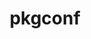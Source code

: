 ---
title: "pkgconf"
layout: cache
categories: [package, develop]
meta: {"compilers": ["apple-clang@16.0.0", "apple-clang@17.0.0", "cce@18.0.0", "cce@20.0.0", "gcc@10.5.0", "gcc@11.1.0", "gcc@11.4.0", "gcc@12.3.0", "gcc@12.4.0", "gcc@13.2.0", "gcc@13.3.0", "gcc@7.3.1", "gcc@7.5.0", "gcc@9.4.0", "intel-oneapi-compilers@2024.1.0", "intel-oneapi-compilers@2025.1.0"], "num_specs": 191, "num_specs_by_stack": {"aws-pcluster-neoverse_v1": 18, "aws-pcluster-x86_64_v4": 4, "bootstrap-aarch64-darwin": 1, "bootstrap-x86_64-linux-gnu": 1, "build_systems": 1, "data-vis-sdk": 17, "developer-tools-aarch64-linux-gnu": 16, "developer-tools-darwin": 12, "developer-tools-x86_64_v3-linux-gnu": 16, "e4s": 1, "e4s-neoverse-v2": 16, "e4s-oneapi": 21, "e4s-rocm-external": 16, "hep": 17, "ml-darwin-aarch64-mps": 12, "ml-linux-aarch64-cpu": 17, "ml-linux-aarch64-cuda": 17, "ml-linux-x86_64-cpu": 17, "ml-linux-x86_64-cuda": 17, "ml-linux-x86_64-rocm": 2, "radiuss": 1, "radiuss-aws": 1, "radiuss-aws-aarch64": 1, "root": 191, "tools-sdk": 1, "tutorial": 32}, "oss": ["amzn2", "centos7", "rhel8", "sequoia", "ubuntu18.04", "ubuntu20.04", "ubuntu22.04", "ubuntu24.04"], "platforms": ["darwin", "linux"], "stacks": ["aws-pcluster-neoverse_v1", "aws-pcluster-x86_64_v4", "bootstrap-aarch64-darwin", "bootstrap-x86_64-linux-gnu", "build_systems", "data-vis-sdk", "developer-tools-aarch64-linux-gnu", "developer-tools-darwin", "developer-tools-x86_64_v3-linux-gnu", "e4s", "e4s-neoverse-v2", "e4s-oneapi", "e4s-rocm-external", "hep", "ml-darwin-aarch64-mps", "ml-linux-aarch64-cpu", "ml-linux-aarch64-cuda", "ml-linux-x86_64-cpu", "ml-linux-x86_64-cuda", "ml-linux-x86_64-rocm", "radiuss", "radiuss-aws", "radiuss-aws-aarch64", "root", "tools-sdk", "tutorial"], "targets": ["aarch64", "neoverse_v1", "neoverse_v2", "x86_64_v3", "x86_64_v4"], "versions": ["2.3.0", "2.5.1"]}
spec_details: [{"compiler": "cce@18.0.0", "hash": "25cijzmdkxndwdhfn4pmaf6mbardtnoi", "os": "rhel8", "platform": "linux", "size": "-", "stacks": ["root"], "target": "x86_64_v3", "variants": ["build_system=autotools"], "versions": ["2.5.1"]}, {"compiler": "gcc@13.2.0", "hash": "2boc4i47pcgfbxt4dxyt5po44vnkbntf", "os": "ubuntu24.04", "platform": "linux", "size": "-", "stacks": ["ml-linux-x86_64-cpu", "ml-linux-x86_64-cuda", "root"], "target": "x86_64_v3", "variants": ["build_system=autotools"], "versions": ["2.3.0"]}, {"compiler": "gcc@11.4.0", "hash": "2ldnglb6z2bvty6vyaex27afuqrh5c5a", "os": "ubuntu22.04", "platform": "linux", "size": "-", "stacks": ["e4s-rocm-external", "hep", "root", "tutorial"], "target": "x86_64_v3", "variants": ["build_system=autotools"], "versions": ["2.5.1"]}, {"compiler": "gcc@13.2.0", "hash": "2mel6i3s4y6a6icvhfq73kkqecgmby4e", "os": "ubuntu24.04", "platform": "linux", "size": "-", "stacks": ["ml-linux-x86_64-cpu", "ml-linux-x86_64-cuda", "root"], "target": "x86_64_v3", "variants": ["build_system=autotools"], "versions": ["2.3.0"]}, {"compiler": "cce@20.0.0", "hash": "2quziunsfnmlas2lkoxh4cfeypkbn63m", "os": "rhel8", "platform": "linux", "size": "-", "stacks": ["root"], "target": "x86_64_v3", "variants": ["build_system=autotools"], "versions": ["2.5.1"]}, {"compiler": "gcc@13.3.0", "hash": "2yu4peszbsjguhuavmry4les4zixjbdk", "os": "rhel8", "platform": "linux", "size": "-", "stacks": ["developer-tools-aarch64-linux-gnu", "root"], "target": "aarch64", "variants": ["build_system=autotools"], "versions": ["2.5.1"]}, {"compiler": "gcc@11.4.0", "hash": "33rxiazalg4hypdhg5ayhimroyneloen", "os": "ubuntu22.04", "platform": "linux", "size": "-", "stacks": ["e4s-neoverse-v2", "root"], "target": "neoverse_v2", "variants": ["build_system=autotools"], "versions": ["2.5.1"]}, {"compiler": "gcc@13.2.0", "hash": "33xoiq2gool2sutcgpapafyammyfa4om", "os": "ubuntu24.04", "platform": "linux", "size": "-", "stacks": ["ml-linux-x86_64-cpu", "ml-linux-x86_64-cuda", "root"], "target": "x86_64_v3", "variants": ["build_system=autotools"], "versions": ["2.3.0"]}, {"compiler": "intel-oneapi-compilers@2024.1.0", "hash": "35o2wy2giqxtboh76bvfa6h4maosuoas", "os": "amzn2", "platform": "linux", "size": "-", "stacks": ["aws-pcluster-x86_64_v4", "root"], "target": "x86_64_v4", "variants": ["build_system=autotools"], "versions": ["2.5.1"]}, {"compiler": "gcc@11.4.0", "hash": "374n23qp57xpsjugy22xku7bdvmm4em3", "os": "ubuntu22.04", "platform": "linux", "size": "-", "stacks": ["e4s-rocm-external", "hep", "root", "tutorial"], "target": "x86_64_v3", "variants": ["build_system=autotools"], "versions": ["2.3.0"]}, {"compiler": "gcc@13.2.0", "hash": "3aesnfqtdbhcs5q2zeiihfhwr3bakz3p", "os": "ubuntu24.04", "platform": "linux", "size": "-", "stacks": ["ml-linux-aarch64-cpu", "ml-linux-aarch64-cuda", "root"], "target": "aarch64", "variants": ["build_system=autotools"], "versions": ["2.3.0"]}, {"compiler": "gcc@13.2.0", "hash": "3cpyynbmwtvrkaszn6tdlz45lhczf4z4", "os": "ubuntu24.04", "platform": "linux", "size": "-", "stacks": ["ml-linux-x86_64-cpu", "ml-linux-x86_64-cuda", "root"], "target": "x86_64_v3", "variants": ["build_system=autotools"], "versions": ["2.5.1"]}, {"compiler": "gcc@12.3.0", "hash": "3ebadcytrrehm6lsafgqtcyraapxlf3u", "os": "ubuntu22.04", "platform": "linux", "size": "-", "stacks": ["root", "tutorial"], "target": "x86_64_v3", "variants": ["build_system=autotools"], "versions": ["2.3.0"]}, {"compiler": "gcc@11.4.0", "hash": "3eizbx5kphzwv2qxqy26na5jdytfhbgf", "os": "ubuntu22.04", "platform": "linux", "size": "-", "stacks": ["e4s", "e4s-rocm-external", "root", "tutorial"], "target": "x86_64_v3", "variants": ["build_system=autotools"], "versions": ["2.5.1"]}, {"compiler": "gcc@11.1.0", "hash": "3qhejivjjnr65dg6ejq7agnye6nqxliy", "os": "ubuntu20.04", "platform": "linux", "size": "-", "stacks": ["data-vis-sdk", "root"], "target": "x86_64_v3", "variants": ["build_system=autotools"], "versions": ["2.5.1"]}, {"compiler": "intel-oneapi-compilers@2025.1.0", "hash": "3sbgmymwqh57obe556xrddovey6u5bp3", "os": "ubuntu22.04", "platform": "linux", "size": "-", "stacks": ["e4s-oneapi", "root"], "target": "x86_64_v3", "variants": ["build_system=autotools"], "versions": ["2.3.0"]}, {"compiler": "intel-oneapi-compilers@2024.1.0", "hash": "3wqpdzquhrnqc6ocajdvlitwh3y5khlg", "os": "amzn2", "platform": "linux", "size": "-", "stacks": ["aws-pcluster-x86_64_v4", "root"], "target": "x86_64_v4", "variants": ["build_system=autotools"], "versions": ["2.5.1"]}, {"compiler": "gcc@11.4.0", "hash": "43a27xaw4iprevsaawoaote7tmzrqtpv", "os": "ubuntu22.04", "platform": "linux", "size": "-", "stacks": ["e4s-neoverse-v2", "root"], "target": "neoverse_v2", "variants": ["build_system=autotools"], "versions": ["2.3.0"]}, {"compiler": "gcc@13.2.0", "hash": "43gbn6acdglibdhrdb435svbtm5ljf4g", "os": "ubuntu24.04", "platform": "linux", "size": "-", "stacks": ["ml-linux-x86_64-cpu", "ml-linux-x86_64-cuda", "root"], "target": "x86_64_v3", "variants": ["build_system=autotools"], "versions": ["2.3.0"]}, {"compiler": "gcc@10.5.0", "hash": "4abgmznhfe4qkaklow3nkd3wlxzjobvj", "os": "centos7", "platform": "linux", "size": "-", "stacks": ["developer-tools-x86_64_v3-linux-gnu", "root"], "target": "x86_64_v3", "variants": ["build_system=autotools"], "versions": ["2.3.0"]}, {"compiler": "apple-clang@16.0.0", "hash": "4gejwjpy5jhdcuyxqj7rl6haewi7muvd", "os": "sequoia", "platform": "darwin", "size": "-", "stacks": ["developer-tools-darwin", "ml-darwin-aarch64-mps", "root"], "target": "aarch64", "variants": ["build_system=autotools"], "versions": ["2.3.0"]}, {"compiler": "gcc@13.3.0", "hash": "4l3kw5zbhmtrqftojq5dom3h5bouavqa", "os": "rhel8", "platform": "linux", "size": "-", "stacks": ["developer-tools-aarch64-linux-gnu", "root"], "target": "aarch64", "variants": ["build_system=autotools"], "versions": ["2.3.0"]}, {"compiler": "gcc@11.1.0", "hash": "54e3ba3xdw72zzrpsglk5hqrg32w5ayb", "os": "ubuntu20.04", "platform": "linux", "size": "-", "stacks": ["data-vis-sdk", "root"], "target": "x86_64_v3", "variants": ["build_system=autotools"], "versions": ["2.3.0"]}, {"compiler": "gcc@11.1.0", "hash": "55fr7c6ko66sukfsrkitvkqetlm5pph6", "os": "ubuntu20.04", "platform": "linux", "size": "-", "stacks": ["data-vis-sdk", "root"], "target": "x86_64_v3", "variants": ["build_system=autotools"], "versions": ["2.3.0"]}, {"compiler": "gcc@12.4.0", "hash": "5cmirfmozofawxrozhpcaoptausp3rxa", "os": "amzn2", "platform": "linux", "size": "-", "stacks": ["aws-pcluster-neoverse_v1", "root"], "target": "neoverse_v1", "variants": ["build_system=autotools"], "versions": ["2.3.0"]}, {"compiler": "gcc@11.1.0", "hash": "5isv3lpu3l2f6nvk5res7nuweflbxc7u", "os": "ubuntu20.04", "platform": "linux", "size": "-", "stacks": ["data-vis-sdk", "root"], "target": "x86_64_v3", "variants": ["build_system=autotools"], "versions": ["2.5.1"]}, {"compiler": "gcc@12.4.0", "hash": "5l6a56bzi3dz52qhtzlpwa6dvfvodag5", "os": "amzn2", "platform": "linux", "size": "-", "stacks": ["aws-pcluster-neoverse_v1", "root"], "target": "neoverse_v1", "variants": ["build_system=autotools"], "versions": ["2.5.1"]}, {"compiler": "gcc@12.4.0", "hash": "5tfaotduafgqfb4pd5brwzetmlcdatwy", "os": "amzn2", "platform": "linux", "size": "-", "stacks": ["aws-pcluster-neoverse_v1", "root"], "target": "neoverse_v1", "variants": ["build_system=autotools"], "versions": ["2.5.1"]}, {"compiler": "gcc@11.4.0", "hash": "5xbu5fp5ybx7gsu3wtknxkwgrl23gcxh", "os": "ubuntu22.04", "platform": "linux", "size": "-", "stacks": ["e4s-neoverse-v2", "root"], "target": "neoverse_v2", "variants": ["build_system=autotools"], "versions": ["2.3.0"]}, {"compiler": "gcc@13.2.0", "hash": "5y42zmq7pmxzo3wljsfdjwcn6cylvcwf", "os": "ubuntu24.04", "platform": "linux", "size": "-", "stacks": ["ml-linux-aarch64-cpu", "ml-linux-aarch64-cuda", "root"], "target": "aarch64", "variants": ["build_system=autotools"], "versions": ["2.3.0"]}, {"compiler": "gcc@13.2.0", "hash": "5y7iyiqdwe63ti564ajzx4bwrnunoxbx", "os": "ubuntu24.04", "platform": "linux", "size": "-", "stacks": ["ml-linux-x86_64-cpu", "ml-linux-x86_64-cuda", "root"], "target": "x86_64_v3", "variants": ["build_system=autotools"], "versions": ["2.3.0"]}, {"compiler": "gcc@11.4.0", "hash": "6i76rt7m3tga3xshaobx3saejwmsi7hv", "os": "ubuntu22.04", "platform": "linux", "size": "-", "stacks": ["e4s-neoverse-v2", "root"], "target": "neoverse_v2", "variants": ["build_system=autotools"], "versions": ["2.3.0"]}, {"compiler": "gcc@10.5.0", "hash": "6iouwfu5pxscf7bbcateo6du357hijly", "os": "centos7", "platform": "linux", "size": "-", "stacks": ["developer-tools-x86_64_v3-linux-gnu", "root"], "target": "x86_64_v3", "variants": ["build_system=autotools"], "versions": ["2.3.0"]}, {"compiler": "gcc@12.3.0", "hash": "6iw4wwnnwvkq7s2ixsggwrrgzmyfziwd", "os": "ubuntu22.04", "platform": "linux", "size": "-", "stacks": ["root", "tutorial"], "target": "x86_64_v3", "variants": ["build_system=autotools"], "versions": ["2.5.1"]}, {"compiler": "gcc@13.2.0", "hash": "6vvnykkpzbuhk2icw5s2luxlu53xrriw", "os": "ubuntu24.04", "platform": "linux", "size": "-", "stacks": ["ml-linux-aarch64-cpu", "ml-linux-aarch64-cuda", "root"], "target": "aarch64", "variants": ["build_system=autotools"], "versions": ["2.5.1"]}, {"compiler": "gcc@12.3.0", "hash": "7a4ffsl3mlz6wncvtys6j4ho2nkkgko7", "os": "ubuntu22.04", "platform": "linux", "size": "-", "stacks": ["root", "tutorial"], "target": "x86_64_v3", "variants": ["build_system=autotools"], "versions": ["2.3.0"]}, {"compiler": "gcc@11.4.0", "hash": "7kbeqpej2a6qyvu3lstzljr3aipmfza2", "os": "ubuntu22.04", "platform": "linux", "size": "-", "stacks": ["e4s-neoverse-v2", "root"], "target": "neoverse_v2", "variants": ["build_system=autotools"], "versions": ["2.5.1"]}, {"compiler": "gcc@13.2.0", "hash": "7pep2tjjtlmuxmisexastfh6kkjr7a2s", "os": "ubuntu24.04", "platform": "linux", "size": "-", "stacks": ["ml-linux-x86_64-cpu", "ml-linux-x86_64-cuda", "root"], "target": "x86_64_v3", "variants": ["build_system=autotools"], "versions": ["2.3.0"]}, {"compiler": "gcc@13.2.0", "hash": "a2pl6pqqgbllc3nke6cr5s3aoli6x4y6", "os": "ubuntu24.04", "platform": "linux", "size": "-", "stacks": ["ml-linux-x86_64-cpu", "ml-linux-x86_64-cuda", "root"], "target": "x86_64_v3", "variants": ["build_system=autotools"], "versions": ["2.3.0"]}, {"compiler": "gcc@11.1.0", "hash": "a63b7gipxraygzfx5n2rxufk5zp2skp6", "os": "ubuntu20.04", "platform": "linux", "size": "-", "stacks": ["data-vis-sdk", "root"], "target": "x86_64_v3", "variants": ["build_system=autotools"], "versions": ["2.3.0"]}, {"compiler": "gcc@13.2.0", "hash": "a6tvfw5picheog2nhyhdaerpxvzyyi4c", "os": "ubuntu24.04", "platform": "linux", "size": "-", "stacks": ["ml-linux-aarch64-cpu", "ml-linux-aarch64-cuda", "root"], "target": "aarch64", "variants": ["build_system=autotools"], "versions": ["2.5.1"]}, {"compiler": "gcc@11.4.0", "hash": "a7lnisan4tnwzc6p5sib45qpsmohqc5m", "os": "ubuntu22.04", "platform": "linux", "size": "-", "stacks": ["e4s-neoverse-v2", "root"], "target": "neoverse_v2", "variants": ["build_system=autotools"], "versions": ["2.3.0"]}, {"compiler": "intel-oneapi-compilers@2025.1.0", "hash": "acp3qgimgo2u7ogf52borzhwmgjejwvo", "os": "ubuntu22.04", "platform": "linux", "size": "-", "stacks": ["e4s-oneapi", "root"], "target": "x86_64_v3", "variants": ["build_system=autotools"], "versions": ["2.3.0"]}, {"compiler": "gcc@11.4.0", "hash": "advobnhlyvmhixzi4ctjl5dmjdhurj7q", "os": "ubuntu22.04", "platform": "linux", "size": "-", "stacks": ["e4s-neoverse-v2", "root"], "target": "neoverse_v2", "variants": ["build_system=autotools"], "versions": ["2.3.0"]}, {"compiler": "gcc@10.5.0", "hash": "ayv6rnx7ysikrqkbrvfk3c2nghwwkluf", "os": "centos7", "platform": "linux", "size": "-", "stacks": ["developer-tools-x86_64_v3-linux-gnu", "root"], "target": "x86_64_v3", "variants": ["build_system=autotools"], "versions": ["2.3.0"]}, {"compiler": "gcc@13.3.0", "hash": "b25wayeg2dltug63zsc4kpdrw5gpxuku", "os": "rhel8", "platform": "linux", "size": "-", "stacks": ["developer-tools-aarch64-linux-gnu", "root"], "target": "aarch64", "variants": ["build_system=autotools"], "versions": ["2.3.0"]}, {"compiler": "gcc@10.5.0", "hash": "bcgdswbhokzdyux6tbp73b2u4odgtq5c", "os": "centos7", "platform": "linux", "size": "-", "stacks": ["developer-tools-x86_64_v3-linux-gnu", "root"], "target": "x86_64_v3", "variants": ["build_system=autotools"], "versions": ["2.3.0"]}, {"compiler": "gcc@12.3.0", "hash": "bgmptvbwthnls2qf2jypxm4hzbpkbwix", "os": "ubuntu22.04", "platform": "linux", "size": "-", "stacks": ["root", "tutorial"], "target": "x86_64_v3", "variants": ["build_system=autotools"], "versions": ["2.3.0"]}, {"compiler": "gcc@11.4.0", "hash": "bhin6esiehp4dnxhblzv63rsbttddmft", "os": "ubuntu22.04", "platform": "linux", "size": "-", "stacks": ["e4s-rocm-external", "hep", "root", "tutorial"], "target": "x86_64_v3", "variants": ["build_system=autotools"], "versions": ["2.3.0"]}, {"compiler": "gcc@12.3.0", "hash": "bn42rrueei6z4xidmkptqf7k5regx6e3", "os": "ubuntu22.04", "platform": "linux", "size": "-", "stacks": ["root", "tutorial"], "target": "x86_64_v3", "variants": ["build_system=autotools"], "versions": ["2.5.1"]}, {"compiler": "gcc@7.3.1", "hash": "bnt6k36bgihkmsae3hz52xkug6fxvyg3", "os": "amzn2", "platform": "linux", "size": "-", "stacks": ["radiuss-aws", "root"], "target": "x86_64_v3", "variants": ["build_system=autotools"], "versions": ["2.5.1"]}, {"compiler": "intel-oneapi-compilers@2025.1.0", "hash": "bv7cxq52uin6k7ykffmumwqnq7y3qqy2", "os": "ubuntu22.04", "platform": "linux", "size": "-", "stacks": ["e4s-oneapi", "root"], "target": "x86_64_v3", "variants": ["build_system=autotools"], "versions": ["2.3.0"]}, {"compiler": "intel-oneapi-compilers@2025.1.0", "hash": "cgixnzi2dnpygskcjmegvhl6z2jijsm6", "os": "ubuntu22.04", "platform": "linux", "size": "-", "stacks": ["e4s-oneapi", "root"], "target": "x86_64_v3", "variants": ["build_system=autotools"], "versions": ["2.3.0"]}, {"compiler": "gcc@12.3.0", "hash": "cixsvrgc7lokkuaghttugfticdl5md5b", "os": "ubuntu22.04", "platform": "linux", "size": "-", "stacks": ["root", "tutorial"], "target": "x86_64_v3", "variants": ["build_system=autotools"], "versions": ["2.3.0"]}, {"compiler": "gcc@13.3.0", "hash": "ckpgj36fruxlmp4aeqrsgakx7wjm5ud7", "os": "rhel8", "platform": "linux", "size": "-", "stacks": ["developer-tools-aarch64-linux-gnu", "root"], "target": "aarch64", "variants": ["build_system=autotools"], "versions": ["2.5.1"]}, {"compiler": "intel-oneapi-compilers@2025.1.0", "hash": "cuqi4wwytofzwulez7to42gbhgl5izow", "os": "ubuntu22.04", "platform": "linux", "size": "-", "stacks": ["e4s-oneapi", "root"], "target": "x86_64_v3", "variants": ["build_system=autotools"], "versions": ["2.5.1"]}, {"compiler": "gcc@11.4.0", "hash": "czefsqzsygfu2bieekmlby3zelgeslrv", "os": "ubuntu22.04", "platform": "linux", "size": "-", "stacks": ["e4s-rocm-external", "hep", "root", "tutorial"], "target": "x86_64_v3", "variants": ["build_system=autotools"], "versions": ["2.3.0"]}, {"compiler": "gcc@7.5.0", "hash": "d5ofs4ynkc2xwtld5zmfriidu6kwzgao", "os": "ubuntu18.04", "platform": "linux", "size": "-", "stacks": ["build_systems", "root"], "target": "x86_64_v3", "variants": ["build_system=autotools"], "versions": ["2.5.1"]}, {"compiler": "gcc@10.5.0", "hash": "dlz2tijlgptwjqu6zmxk6m6sns7f6lp3", "os": "centos7", "platform": "linux", "size": "-", "stacks": ["developer-tools-x86_64_v3-linux-gnu", "root"], "target": "x86_64_v3", "variants": ["build_system=autotools"], "versions": ["2.5.1"]}, {"compiler": "gcc@12.4.0", "hash": "dn7kfuqb6iihj2et2qycyygzq4dvwa45", "os": "amzn2", "platform": "linux", "size": "-", "stacks": ["aws-pcluster-neoverse_v1", "root"], "target": "neoverse_v1", "variants": ["build_system=autotools"], "versions": ["2.5.1"]}, {"compiler": "gcc@11.4.0", "hash": "e4z5qzykeznwaszbhy5u4z4d26pnxurn", "os": "ubuntu22.04", "platform": "linux", "size": "-", "stacks": ["e4s-rocm-external", "hep", "root", "tutorial"], "target": "x86_64_v3", "variants": ["build_system=autotools"], "versions": ["2.3.0"]}, {"compiler": "gcc@7.3.1", "hash": "e55kghqazdzscpyykiefljw7l2mddbd4", "os": "amzn2", "platform": "linux", "size": "-", "stacks": ["radiuss-aws-aarch64", "root"], "target": "aarch64", "variants": ["build_system=autotools"], "versions": ["2.5.1"]}, {"compiler": "gcc@10.5.0", "hash": "e5nfev5u2mmrcwlk2wnotufc57mwmapx", "os": "centos7", "platform": "linux", "size": "-", "stacks": ["developer-tools-x86_64_v3-linux-gnu", "root"], "target": "x86_64_v3", "variants": ["build_system=autotools"], "versions": ["2.3.0"]}, {"compiler": "gcc@13.3.0", "hash": "edmgdiur2ggcwzh4taxklkcnmnrzskxl", "os": "rhel8", "platform": "linux", "size": "-", "stacks": ["developer-tools-aarch64-linux-gnu", "root"], "target": "aarch64", "variants": ["build_system=autotools"], "versions": ["2.3.0"]}, {"compiler": "gcc@13.2.0", "hash": "emllmkwynff4gj26lyj3vi7vehmpazc4", "os": "ubuntu24.04", "platform": "linux", "size": "-", "stacks": ["ml-linux-aarch64-cpu", "ml-linux-aarch64-cuda", "root"], "target": "aarch64", "variants": ["build_system=autotools"], "versions": ["2.3.0"]}, {"compiler": "gcc@12.4.0", "hash": "euotssqnctszcuaa2cfzq327h7ozm3dh", "os": "amzn2", "platform": "linux", "size": "-", "stacks": ["aws-pcluster-neoverse_v1", "root"], "target": "neoverse_v1", "variants": ["build_system=autotools"], "versions": ["2.3.0"]}, {"compiler": "intel-oneapi-compilers@2025.1.0", "hash": "ewgmg5om46vqry2tji6ibdncmii4vbud", "os": "ubuntu22.04", "platform": "linux", "size": "-", "stacks": ["e4s-oneapi", "root"], "target": "x86_64_v3", "variants": ["build_system=autotools"], "versions": ["2.3.0"]}, {"compiler": "gcc@11.4.0", "hash": "ez473rfjhjwbxuwde3lrlyuiwdrf4c2r", "os": "ubuntu22.04", "platform": "linux", "size": "-", "stacks": ["e4s-rocm-external", "hep", "root", "tutorial"], "target": "x86_64_v3", "variants": ["build_system=autotools"], "versions": ["2.3.0"]}, {"compiler": "apple-clang@16.0.0", "hash": "f3eqq42g5wllzmglxb2leau3dmtj7bha", "os": "sequoia", "platform": "darwin", "size": "-", "stacks": ["developer-tools-darwin", "ml-darwin-aarch64-mps", "root"], "target": "aarch64", "variants": ["build_system=autotools"], "versions": ["2.3.0"]}, {"compiler": "gcc@12.4.0", "hash": "fahublrak7udhq4slcifezhzxh5urxpu", "os": "amzn2", "platform": "linux", "size": "-", "stacks": ["aws-pcluster-neoverse_v1", "root"], "target": "neoverse_v1", "variants": ["build_system=autotools"], "versions": ["2.3.0"]}, {"compiler": "apple-clang@16.0.0", "hash": "fbkpw2j7tpfuz6ujzxmozcnksmfonbge", "os": "sequoia", "platform": "darwin", "size": "-", "stacks": ["developer-tools-darwin", "ml-darwin-aarch64-mps", "root"], "target": "aarch64", "variants": ["build_system=autotools"], "versions": ["2.3.0"]}, {"compiler": "intel-oneapi-compilers@2025.1.0", "hash": "fgossoutmyw4y7resagw5ewlx5witocj", "os": "ubuntu22.04", "platform": "linux", "size": "-", "stacks": ["e4s-oneapi", "root"], "target": "x86_64_v3", "variants": ["build_system=autotools"], "versions": ["2.5.1"]}, {"compiler": "gcc@9.4.0", "hash": "flpw47gymtwx4c67bosz3pugp2ohihny", "os": "ubuntu20.04", "platform": "linux", "size": "-", "stacks": ["data-vis-sdk", "root"], "target": "x86_64_v3", "variants": ["build_system=autotools"], "versions": ["2.3.0"]}, {"compiler": "apple-clang@16.0.0", "hash": "fujdweglof3vxrqoto6l26kgofe4s6zr", "os": "sequoia", "platform": "darwin", "size": "-", "stacks": ["developer-tools-darwin", "ml-darwin-aarch64-mps", "root"], "target": "aarch64", "variants": ["build_system=autotools"], "versions": ["2.3.0"]}, {"compiler": "intel-oneapi-compilers@2025.1.0", "hash": "fwnoezibuel7qdywvxoqkeskbdhkho53", "os": "ubuntu22.04", "platform": "linux", "size": "-", "stacks": ["e4s-oneapi", "root"], "target": "x86_64_v3", "variants": ["build_system=autotools"], "versions": ["2.5.1"]}, {"compiler": "apple-clang@17.0.0", "hash": "gfngfps2u2j2ojqg7w3gpaum4dcmeynk", "os": "sequoia", "platform": "darwin", "size": "-", "stacks": ["developer-tools-darwin", "ml-darwin-aarch64-mps", "root"], "target": "aarch64", "variants": ["build_system=autotools"], "versions": ["2.3.0"]}, {"compiler": "gcc@13.2.0", "hash": "ghgffnmxc5iftiekw5z7g5sa5iorxwr6", "os": "ubuntu24.04", "platform": "linux", "size": "-", "stacks": ["bootstrap-x86_64-linux-gnu", "hep", "ml-linux-x86_64-cpu", "ml-linux-x86_64-cuda", "ml-linux-x86_64-rocm", "radiuss", "root"], "target": "x86_64_v3", "variants": ["build_system=autotools"], "versions": ["2.5.1"]}, {"compiler": "gcc@11.4.0", "hash": "gjdxsrlxmragfdk6hvlktqagjjzf2swp", "os": "ubuntu22.04", "platform": "linux", "size": "-", "stacks": ["e4s-neoverse-v2", "root"], "target": "neoverse_v2", "variants": ["build_system=autotools"], "versions": ["2.3.0"]}, {"compiler": "gcc@13.3.0", "hash": "gjmzk6cvocon5v2iv5mvez34vqebxwcg", "os": "rhel8", "platform": "linux", "size": "-", "stacks": ["developer-tools-aarch64-linux-gnu", "root"], "target": "aarch64", "variants": ["build_system=autotools"], "versions": ["2.3.0"]}, {"compiler": "apple-clang@16.0.0", "hash": "glwzxzqjj5w5ngdhfeknq62sifilnryj", "os": "sequoia", "platform": "darwin", "size": "-", "stacks": ["developer-tools-darwin", "ml-darwin-aarch64-mps", "root"], "target": "aarch64", "variants": ["build_system=autotools"], "versions": ["2.3.0"]}, {"compiler": "gcc@13.3.0", "hash": "h7qotlqvgpsjbl7pnig7mk45ukhr6sue", "os": "rhel8", "platform": "linux", "size": "-", "stacks": ["developer-tools-aarch64-linux-gnu", "root"], "target": "aarch64", "variants": ["build_system=autotools"], "versions": ["2.3.0"]}, {"compiler": "gcc@13.3.0", "hash": "hac5fufz3ashr4vkifjyierfmpancgwz", "os": "rhel8", "platform": "linux", "size": "-", "stacks": ["developer-tools-aarch64-linux-gnu", "root"], "target": "aarch64", "variants": ["build_system=autotools"], "versions": ["2.3.0"]}, {"compiler": "intel-oneapi-compilers@2024.1.0", "hash": "hel63qyvncnfpygxewvza5wspxohhhj5", "os": "amzn2", "platform": "linux", "size": "-", "stacks": ["aws-pcluster-x86_64_v4", "root"], "target": "x86_64_v4", "variants": ["build_system=autotools"], "versions": ["2.5.1"]}, {"compiler": "gcc@11.4.0", "hash": "hrvr4zsu4e3h52nhtgyftehhw2p4xevt", "os": "ubuntu22.04", "platform": "linux", "size": "-", "stacks": ["e4s-rocm-external", "hep", "root", "tutorial"], "target": "x86_64_v3", "variants": ["build_system=autotools"], "versions": ["2.3.0"]}, {"compiler": "gcc@10.5.0", "hash": "i26dvwricepyhjdafbetnhwvtblutifh", "os": "centos7", "platform": "linux", "size": "-", "stacks": ["developer-tools-x86_64_v3-linux-gnu", "root"], "target": "x86_64_v3", "variants": ["build_system=autotools"], "versions": ["2.3.0"]}, {"compiler": "gcc@13.3.0", "hash": "i2v4jfjqchrwj4aa3onwnppwl7lqktju", "os": "rhel8", "platform": "linux", "size": "-", "stacks": ["developer-tools-aarch64-linux-gnu", "root"], "target": "aarch64", "variants": ["build_system=autotools"], "versions": ["2.3.0"]}, {"compiler": "gcc@12.3.0", "hash": "iahp7geo2slnfzpw5dtx6qpopbcii2wc", "os": "ubuntu22.04", "platform": "linux", "size": "-", "stacks": ["root", "tutorial"], "target": "x86_64_v3", "variants": ["build_system=autotools"], "versions": ["2.5.1"]}, {"compiler": "gcc@12.3.0", "hash": "ieik7jkzcvmwnhj4aattafsusizb3pl4", "os": "ubuntu22.04", "platform": "linux", "size": "-", "stacks": ["root", "tutorial"], "target": "x86_64_v3", "variants": ["build_system=autotools"], "versions": ["2.3.0"]}, {"compiler": "gcc@12.4.0", "hash": "iklo4zun2wwy5r6voowiqhbwciq7tipi", "os": "amzn2", "platform": "linux", "size": "-", "stacks": ["aws-pcluster-neoverse_v1", "root"], "target": "neoverse_v1", "variants": ["build_system=autotools"], "versions": ["2.3.0"]}, {"compiler": "gcc@11.4.0", "hash": "iloezekn7fpjkn3ddc2lih5nzjxxswhu", "os": "ubuntu22.04", "platform": "linux", "size": "-", "stacks": ["e4s-rocm-external", "hep", "root", "tutorial"], "target": "x86_64_v3", "variants": ["build_system=autotools"], "versions": ["2.5.1"]}, {"compiler": "gcc@12.3.0", "hash": "inhrtb6re5f7eo7dj7djei7wxpbukzsz", "os": "ubuntu22.04", "platform": "linux", "size": "-", "stacks": ["root", "tutorial"], "target": "x86_64_v3", "variants": ["build_system=autotools"], "versions": ["2.3.0"]}, {"compiler": "gcc@12.3.0", "hash": "inizylh2pawklkx63j2jer4hem4m7b2u", "os": "ubuntu22.04", "platform": "linux", "size": "-", "stacks": ["root", "tutorial"], "target": "x86_64_v3", "variants": ["build_system=autotools"], "versions": ["2.3.0"]}, {"compiler": "gcc@12.4.0", "hash": "inkytcwrcdx74ldfhcwjimxmydelh77u", "os": "amzn2", "platform": "linux", "size": "-", "stacks": ["aws-pcluster-neoverse_v1", "root"], "target": "neoverse_v1", "variants": ["build_system=autotools"], "versions": ["2.3.0"]}, {"compiler": "gcc@13.2.0", "hash": "iqtutkhl4kydagd4ygo65xyorpjg7tfz", "os": "ubuntu24.04", "platform": "linux", "size": "-", "stacks": ["ml-linux-x86_64-cpu", "ml-linux-x86_64-cuda", "root"], "target": "x86_64_v3", "variants": ["build_system=autotools"], "versions": ["2.3.0"]}, {"compiler": "gcc@13.2.0", "hash": "jbwlccehkjbgrlg76uholv2ah65smy3s", "os": "ubuntu24.04", "platform": "linux", "size": "-", "stacks": ["ml-linux-aarch64-cpu", "ml-linux-aarch64-cuda", "root"], "target": "aarch64", "variants": ["build_system=autotools"], "versions": ["2.3.0"]}, {"compiler": "gcc@10.5.0", "hash": "jj4uobw6krr3qoqnyclq534gxupiy2qv", "os": "centos7", "platform": "linux", "size": "-", "stacks": ["developer-tools-x86_64_v3-linux-gnu", "root"], "target": "x86_64_v3", "variants": ["build_system=autotools"], "versions": ["2.3.0"]}, {"compiler": "gcc@12.4.0", "hash": "joorpixce4dp7kunqsegfeievxxlgevg", "os": "amzn2", "platform": "linux", "size": "-", "stacks": ["aws-pcluster-neoverse_v1", "root"], "target": "neoverse_v1", "variants": ["build_system=autotools"], "versions": ["2.3.0"]}, {"compiler": "apple-clang@17.0.0", "hash": "juljjw35xduj4wjwhvbmbfounpaeyqmm", "os": "sequoia", "platform": "darwin", "size": "-", "stacks": ["developer-tools-darwin", "ml-darwin-aarch64-mps", "root"], "target": "aarch64", "variants": ["build_system=autotools"], "versions": ["2.3.0"]}, {"compiler": "gcc@12.3.0", "hash": "jycaw5x2fawj5t3sznm4rzvkasqs4nxn", "os": "ubuntu22.04", "platform": "linux", "size": "-", "stacks": ["root", "tutorial"], "target": "x86_64_v3", "variants": ["build_system=autotools"], "versions": ["2.3.0"]}, {"compiler": "gcc@10.5.0", "hash": "k3xogzejtymduahfrtng2djzeo4pac7q", "os": "centos7", "platform": "linux", "size": "-", "stacks": ["developer-tools-x86_64_v3-linux-gnu", "root"], "target": "x86_64_v3", "variants": ["build_system=autotools"], "versions": ["2.3.0"]}, {"compiler": "gcc@12.3.0", "hash": "kf2almphka77f2rdjornyhannxbznfhd", "os": "ubuntu22.04", "platform": "linux", "size": "-", "stacks": ["root", "tutorial"], "target": "x86_64_v3", "variants": ["build_system=autotools"], "versions": ["2.3.0"]}, {"compiler": "gcc@11.1.0", "hash": "kv6x45j5k2r76jmtuglgzjo5duemf5tk", "os": "ubuntu20.04", "platform": "linux", "size": "-", "stacks": ["data-vis-sdk", "root"], "target": "x86_64_v3", "variants": ["build_system=autotools"], "versions": ["2.3.0"]}, {"compiler": "intel-oneapi-compilers@2025.1.0", "hash": "l27p2wp6agfgwtbobpyydfulalve75rt", "os": "ubuntu22.04", "platform": "linux", "size": "-", "stacks": ["e4s-oneapi", "root"], "target": "x86_64_v3", "variants": ["build_system=autotools"], "versions": ["2.3.0"]}, {"compiler": "gcc@12.4.0", "hash": "l4lhe5ww7jla7hwvigwl2j3ldag33vwr", "os": "amzn2", "platform": "linux", "size": "-", "stacks": ["aws-pcluster-neoverse_v1", "root"], "target": "neoverse_v1", "variants": ["build_system=autotools"], "versions": ["2.3.0"]}, {"compiler": "gcc@11.1.0", "hash": "lcun6uw5djf4fhavbmjrvt4x65g6q32s", "os": "ubuntu20.04", "platform": "linux", "size": "-", "stacks": ["data-vis-sdk", "root"], "target": "x86_64_v3", "variants": ["build_system=autotools"], "versions": ["2.3.0"]}, {"compiler": "gcc@11.1.0", "hash": "lyyo7fahc745p4oriwtw5cnzwq4wgaci", "os": "ubuntu20.04", "platform": "linux", "size": "-", "stacks": ["data-vis-sdk", "root"], "target": "x86_64_v3", "variants": ["build_system=autotools"], "versions": ["2.3.0"]}, {"compiler": "gcc@10.5.0", "hash": "mh3pppt2mio7e2gu22hj2o3hopsshjkr", "os": "centos7", "platform": "linux", "size": "-", "stacks": ["developer-tools-x86_64_v3-linux-gnu", "root"], "target": "x86_64_v3", "variants": ["build_system=autotools"], "versions": ["2.5.1"]}, {"compiler": "intel-oneapi-compilers@2025.1.0", "hash": "mlcujb2vfgo6pabxps5zagtsoonwuiod", "os": "ubuntu22.04", "platform": "linux", "size": "-", "stacks": ["e4s-oneapi", "root"], "target": "x86_64_v3", "variants": ["build_system=autotools"], "versions": ["2.3.0"]}, {"compiler": "intel-oneapi-compilers@2025.1.0", "hash": "mmj3vz5se6batctjdps6pdjlqivtqtgj", "os": "ubuntu22.04", "platform": "linux", "size": "-", "stacks": ["e4s-oneapi", "root"], "target": "x86_64_v3", "variants": ["build_system=autotools"], "versions": ["2.3.0"]}, {"compiler": "gcc@10.5.0", "hash": "msyln3bmcgqcn77h5t3dyacmh6tb76v7", "os": "centos7", "platform": "linux", "size": "-", "stacks": ["developer-tools-x86_64_v3-linux-gnu", "root"], "target": "x86_64_v3", "variants": ["build_system=autotools"], "versions": ["2.3.0"]}, {"compiler": "gcc@13.3.0", "hash": "musphu56gerkgfq4vneiimbts46dmemi", "os": "rhel8", "platform": "linux", "size": "-", "stacks": ["developer-tools-aarch64-linux-gnu", "root"], "target": "aarch64", "variants": ["build_system=autotools"], "versions": ["2.3.0"]}, {"compiler": "apple-clang@17.0.0", "hash": "mxsh2ceq6blzybsxhax4ykp5272usylp", "os": "sequoia", "platform": "darwin", "size": "-", "stacks": ["developer-tools-darwin", "ml-darwin-aarch64-mps", "root"], "target": "aarch64", "variants": ["build_system=autotools"], "versions": ["2.5.1"]}, {"compiler": "intel-oneapi-compilers@2025.1.0", "hash": "n2gng3dpceon2qjk4tu5u4etxx7yclmp", "os": "ubuntu22.04", "platform": "linux", "size": "-", "stacks": ["e4s-oneapi", "root"], "target": "x86_64_v3", "variants": ["build_system=autotools"], "versions": ["2.3.0"]}, {"compiler": "gcc@13.2.0", "hash": "n4ke72uw7trixmixttchbrvo5xu5zjmk", "os": "ubuntu24.04", "platform": "linux", "size": "-", "stacks": ["ml-linux-aarch64-cpu", "ml-linux-aarch64-cuda", "root"], "target": "aarch64", "variants": ["build_system=autotools"], "versions": ["2.3.0"]}, {"compiler": "gcc@13.2.0", "hash": "n5xirxuegvbkextmcwrx2y734vrqrxfv", "os": "ubuntu24.04", "platform": "linux", "size": "-", "stacks": ["ml-linux-aarch64-cpu", "ml-linux-aarch64-cuda", "root"], "target": "aarch64", "variants": ["build_system=autotools"], "versions": ["2.3.0"]}, {"compiler": "gcc@11.4.0", "hash": "ne3plvurw4schx2rzonwbbrmlervpaaf", "os": "ubuntu22.04", "platform": "linux", "size": "-", "stacks": ["e4s-rocm-external", "hep", "root", "tutorial"], "target": "x86_64_v3", "variants": ["build_system=autotools"], "versions": ["2.3.0"]}, {"compiler": "gcc@11.4.0", "hash": "ne4rvrq3vyo6xfbuadh3tezhjctwnk7c", "os": "ubuntu22.04", "platform": "linux", "size": "-", "stacks": ["e4s-neoverse-v2", "root"], "target": "neoverse_v2", "variants": ["build_system=autotools"], "versions": ["2.3.0"]}, {"compiler": "gcc@11.4.0", "hash": "njlygrqm23pjdf42plv7wsy6nktmm2qm", "os": "ubuntu22.04", "platform": "linux", "size": "-", "stacks": ["e4s-neoverse-v2", "root"], "target": "neoverse_v2", "variants": ["build_system=autotools"], "versions": ["2.3.0"]}, {"compiler": "gcc@12.4.0", "hash": "nnld6ya2cacgh43pnaij7dpcqbyt6zal", "os": "amzn2", "platform": "linux", "size": "-", "stacks": ["aws-pcluster-neoverse_v1", "root"], "target": "neoverse_v1", "variants": ["build_system=autotools"], "versions": ["2.3.0"]}, {"compiler": "gcc@13.3.0", "hash": "o5tshy7rubrtuod2n2wni3bkuoduewoh", "os": "ubuntu24.04", "platform": "linux", "size": "-", "stacks": ["ml-linux-aarch64-cpu", "ml-linux-aarch64-cuda", "root"], "target": "aarch64", "variants": ["build_system=autotools"], "versions": ["2.5.1"]}, {"compiler": "gcc@13.2.0", "hash": "odjwzwkticyghgnhro2xw2r5qn2nnbfi", "os": "ubuntu24.04", "platform": "linux", "size": "-", "stacks": ["ml-linux-x86_64-cpu", "ml-linux-x86_64-cuda", "root"], "target": "x86_64_v3", "variants": ["build_system=autotools"], "versions": ["2.3.0"]}, {"compiler": "gcc@11.1.0", "hash": "ohvlma7wfnznxemoz6jqmfnfcis4prie", "os": "ubuntu20.04", "platform": "linux", "size": "-", "stacks": ["data-vis-sdk", "root"], "target": "x86_64_v3", "variants": ["build_system=autotools"], "versions": ["2.3.0"]}, {"compiler": "gcc@11.4.0", "hash": "ojm42jv2jqzpcuhaplwpm4xeynsx7ms2", "os": "ubuntu22.04", "platform": "linux", "size": "-", "stacks": ["e4s-neoverse-v2", "root"], "target": "neoverse_v2", "variants": ["build_system=autotools"], "versions": ["2.3.0"]}, {"compiler": "gcc@13.2.0", "hash": "oraodm2vsyu26toqmeyeqund5tdcinw7", "os": "ubuntu24.04", "platform": "linux", "size": "-", "stacks": ["ml-linux-aarch64-cpu", "ml-linux-aarch64-cuda", "root"], "target": "aarch64", "variants": ["build_system=autotools"], "versions": ["2.3.0"]}, {"compiler": "gcc@11.1.0", "hash": "pdqbq335ztvzloiuq4zmi3eqax6lpe6p", "os": "ubuntu20.04", "platform": "linux", "size": "-", "stacks": ["data-vis-sdk", "root"], "target": "x86_64_v3", "variants": ["build_system=autotools"], "versions": ["2.3.0"]}, {"compiler": "gcc@12.4.0", "hash": "pewelfi5uywuytfcn632o3xefwnsnejn", "os": "amzn2", "platform": "linux", "size": "-", "stacks": ["aws-pcluster-neoverse_v1", "root"], "target": "neoverse_v1", "variants": ["build_system=autotools"], "versions": ["2.5.1"]}, {"compiler": "gcc@12.4.0", "hash": "puwjf6fho4am7ur7x75qmajkrgxmcfvt", "os": "amzn2", "platform": "linux", "size": "-", "stacks": ["aws-pcluster-neoverse_v1", "root"], "target": "neoverse_v1", "variants": ["build_system=autotools"], "versions": ["2.3.0"]}, {"compiler": "gcc@10.5.0", "hash": "q2gqlaenefao4ylxkzb5rk2sce4p6zkv", "os": "centos7", "platform": "linux", "size": "-", "stacks": ["developer-tools-x86_64_v3-linux-gnu", "root"], "target": "x86_64_v3", "variants": ["build_system=autotools"], "versions": ["2.5.1"]}, {"compiler": "gcc@13.3.0", "hash": "q3tvlswrh6dgui372tkoe3fryuep56bj", "os": "rhel8", "platform": "linux", "size": "-", "stacks": ["developer-tools-aarch64-linux-gnu", "root"], "target": "aarch64", "variants": ["build_system=autotools"], "versions": ["2.3.0"]}, {"compiler": "intel-oneapi-compilers@2025.1.0", "hash": "q5qr3ucgltr4q4ujjcejjmt6jhbimbtk", "os": "ubuntu22.04", "platform": "linux", "size": "-", "stacks": ["e4s-oneapi", "root"], "target": "x86_64_v3", "variants": ["build_system=autotools"], "versions": ["2.3.0"]}, {"compiler": "intel-oneapi-compilers@2025.1.0", "hash": "qey4ykp53h3vbnjraf3zm3axch4dx5nv", "os": "ubuntu22.04", "platform": "linux", "size": "-", "stacks": ["e4s-oneapi", "root"], "target": "x86_64_v3", "variants": ["build_system=autotools"], "versions": ["2.3.0"]}, {"compiler": "gcc@11.4.0", "hash": "qfmvo4llykek6jksaqyd4xxxlvizvws3", "os": "ubuntu22.04", "platform": "linux", "size": "-", "stacks": ["e4s-rocm-external", "hep", "root", "tutorial"], "target": "x86_64_v3", "variants": ["build_system=autotools"], "versions": ["2.3.0"]}, {"compiler": "gcc@13.2.0", "hash": "qfzzsd4f56kwa6nqyzwwggxccpkig2rj", "os": "ubuntu24.04", "platform": "linux", "size": "-", "stacks": ["ml-linux-aarch64-cpu", "ml-linux-aarch64-cuda", "root"], "target": "aarch64", "variants": ["build_system=autotools"], "versions": ["2.3.0"]}, {"compiler": "gcc@13.2.0", "hash": "qhnl7gjtyvvaa7nwsec32qbhnjcl6ues", "os": "ubuntu24.04", "platform": "linux", "size": "-", "stacks": ["ml-linux-aarch64-cpu", "ml-linux-aarch64-cuda", "root"], "target": "aarch64", "variants": ["build_system=autotools"], "versions": ["2.3.0"]}, {"compiler": "intel-oneapi-compilers@2025.1.0", "hash": "qnuyz2jtpxoxvpyrh4pi6x246in6wqoq", "os": "ubuntu22.04", "platform": "linux", "size": "-", "stacks": ["e4s-oneapi", "root"], "target": "x86_64_v3", "variants": ["build_system=autotools"], "versions": ["2.3.0"]}, {"compiler": "gcc@11.4.0", "hash": "qvrydw6n6gdwphnxpyrjq5tudjlag7uq", "os": "ubuntu22.04", "platform": "linux", "size": "-", "stacks": ["e4s-rocm-external", "hep", "root", "tutorial"], "target": "x86_64_v3", "variants": ["build_system=autotools"], "versions": ["2.3.0"]}, {"compiler": "gcc@13.2.0", "hash": "qwk3gometneiyng3hcmgbgbjy6s76bg3", "os": "ubuntu24.04", "platform": "linux", "size": "-", "stacks": ["ml-linux-x86_64-cpu", "ml-linux-x86_64-cuda", "root"], "target": "x86_64_v3", "variants": ["build_system=autotools"], "versions": ["2.3.0"]}, {"compiler": "gcc@11.4.0", "hash": "r5h3buirzzvze76dihbcjj4peaojvcvt", "os": "ubuntu22.04", "platform": "linux", "size": "-", "stacks": ["e4s-neoverse-v2", "root"], "target": "neoverse_v2", "variants": ["build_system=autotools"], "versions": ["2.5.1"]}, {"compiler": "gcc@11.1.0", "hash": "rdwrxcjzxze4sgr6wtnlqeaidxgxlp5r", "os": "ubuntu20.04", "platform": "linux", "size": "-", "stacks": ["data-vis-sdk", "root", "tools-sdk"], "target": "x86_64_v3", "variants": ["build_system=autotools"], "versions": ["2.5.1"]}, {"compiler": "gcc@13.3.0", "hash": "rx35y4lhpib7nq5ijjk3rra3u4xigwb7", "os": "ubuntu24.04", "platform": "linux", "size": "-", "stacks": ["ml-linux-x86_64-cpu", "ml-linux-x86_64-cuda", "ml-linux-x86_64-rocm", "root"], "target": "x86_64_v3", "variants": ["build_system=autotools"], "versions": ["2.5.1"]}, {"compiler": "gcc@13.2.0", "hash": "s4xl2tt57ohotjdfs4sl3j3ur64od6np", "os": "ubuntu24.04", "platform": "linux", "size": "-", "stacks": ["ml-linux-x86_64-cpu", "ml-linux-x86_64-cuda", "root"], "target": "x86_64_v3", "variants": ["build_system=autotools"], "versions": ["2.3.0"]}, {"compiler": "gcc@13.3.0", "hash": "seay25jdy5nhfum4tjhfunllmsm5tqrv", "os": "rhel8", "platform": "linux", "size": "-", "stacks": ["developer-tools-aarch64-linux-gnu", "root"], "target": "aarch64", "variants": ["build_system=autotools"], "versions": ["2.3.0"]}, {"compiler": "gcc@13.2.0", "hash": "sfpvomavqtd5aihpii7ludlx4j5zaf3t", "os": "ubuntu24.04", "platform": "linux", "size": "-", "stacks": ["ml-linux-aarch64-cpu", "ml-linux-aarch64-cuda", "root"], "target": "aarch64", "variants": ["build_system=autotools"], "versions": ["2.3.0"]}, {"compiler": "gcc@11.4.0", "hash": "skbitckwnvs7kgvaiim5kwsuzsafwsgu", "os": "ubuntu22.04", "platform": "linux", "size": "-", "stacks": ["e4s-neoverse-v2", "root"], "target": "neoverse_v2", "variants": ["build_system=autotools"], "versions": ["2.3.0"]}, {"compiler": "gcc@13.3.0", "hash": "slhrcgdnlj7dtu5izkzygcecujqozolw", "os": "rhel8", "platform": "linux", "size": "-", "stacks": ["developer-tools-aarch64-linux-gnu", "root"], "target": "aarch64", "variants": ["build_system=autotools"], "versions": ["2.5.1"]}, {"compiler": "gcc@11.1.0", "hash": "slolimhma7e4mzs7dppqd7e2l5rq7gri", "os": "ubuntu20.04", "platform": "linux", "size": "-", "stacks": ["data-vis-sdk", "root"], "target": "x86_64_v3", "variants": ["build_system=autotools"], "versions": ["2.3.0"]}, {"compiler": "apple-clang@17.0.0", "hash": "sm2zk23v5t7xmpzyjyeiijqgorvxypvq", "os": "sequoia", "platform": "darwin", "size": "-", "stacks": ["bootstrap-aarch64-darwin", "developer-tools-darwin", "ml-darwin-aarch64-mps", "root"], "target": "aarch64", "variants": ["build_system=autotools"], "versions": ["2.5.1"]}, {"compiler": "gcc@11.4.0", "hash": "sofqnsl42yxh3awn5rxcsux4i3quao6v", "os": "ubuntu22.04", "platform": "linux", "size": "-", "stacks": ["e4s-neoverse-v2", "root"], "target": "neoverse_v2", "variants": ["build_system=autotools"], "versions": ["2.3.0"]}, {"compiler": "apple-clang@16.0.0", "hash": "sw5yxvjgrmxba5sz3svucperjrxzjbgv", "os": "sequoia", "platform": "darwin", "size": "-", "stacks": ["developer-tools-darwin", "ml-darwin-aarch64-mps", "root"], "target": "aarch64", "variants": ["build_system=autotools"], "versions": ["2.3.0"]}, {"compiler": "gcc@11.4.0", "hash": "tajbih5m2uhexagggvnjdyzty42hnxb6", "os": "ubuntu22.04", "platform": "linux", "size": "-", "stacks": ["e4s-neoverse-v2", "root"], "target": "neoverse_v2", "variants": ["build_system=autotools"], "versions": ["2.3.0"]}, {"compiler": "gcc@13.3.0", "hash": "tfcsbgovrfejamwvhr3vki2jlsob45sm", "os": "rhel8", "platform": "linux", "size": "-", "stacks": ["developer-tools-aarch64-linux-gnu", "root"], "target": "aarch64", "variants": ["build_system=autotools"], "versions": ["2.3.0"]}, {"compiler": "apple-clang@17.0.0", "hash": "tpbceyajd3crkka2ifqv2twjyj4bg2qi", "os": "sequoia", "platform": "darwin", "size": "-", "stacks": ["developer-tools-darwin", "ml-darwin-aarch64-mps", "root"], "target": "aarch64", "variants": ["build_system=autotools"], "versions": ["2.3.0"]}, {"compiler": "gcc@13.2.0", "hash": "tt4ufu42k43p35uzh22xo7xeamum6kgg", "os": "ubuntu24.04", "platform": "linux", "size": "-", "stacks": ["hep", "ml-linux-x86_64-cpu", "ml-linux-x86_64-cuda", "root"], "target": "x86_64_v3", "variants": ["build_system=autotools"], "versions": ["2.5.1"]}, {"compiler": "gcc@13.2.0", "hash": "u3c3vbdl7v2p6tym77tp3c2ujcyvqrx5", "os": "ubuntu24.04", "platform": "linux", "size": "-", "stacks": ["ml-linux-x86_64-cpu", "ml-linux-x86_64-cuda", "root"], "target": "x86_64_v3", "variants": ["build_system=autotools"], "versions": ["2.3.0"]}, {"compiler": "gcc@12.4.0", "hash": "u5uc2unu43qi7qa7f553tnoljisy45jj", "os": "amzn2", "platform": "linux", "size": "-", "stacks": ["aws-pcluster-neoverse_v1", "root"], "target": "neoverse_v1", "variants": ["build_system=autotools"], "versions": ["2.3.0"]}, {"compiler": "gcc@12.3.0", "hash": "ulqybzcwdnciktkrx427v7ocyscxtwgc", "os": "ubuntu22.04", "platform": "linux", "size": "-", "stacks": ["root", "tutorial"], "target": "x86_64_v3", "variants": ["build_system=autotools"], "versions": ["2.3.0"]}, {"compiler": "intel-oneapi-compilers@2024.1.0", "hash": "un3ehcrknibg4lcjrz7aro7tngnhy67j", "os": "amzn2", "platform": "linux", "size": "-", "stacks": ["aws-pcluster-x86_64_v4", "root"], "target": "x86_64_v3", "variants": ["build_system=autotools"], "versions": ["2.5.1"]}, {"compiler": "gcc@13.2.0", "hash": "ux6fk6uwoxkpyrac7tnduzr7eviqguab", "os": "ubuntu24.04", "platform": "linux", "size": "-", "stacks": ["ml-linux-aarch64-cpu", "ml-linux-aarch64-cuda", "root"], "target": "aarch64", "variants": ["build_system=autotools"], "versions": ["2.3.0"]}, {"compiler": "intel-oneapi-compilers@2025.1.0", "hash": "vhv6l5qg5fsj32f4zzvmyh6ackudlwti", "os": "ubuntu22.04", "platform": "linux", "size": "-", "stacks": ["e4s-oneapi", "root"], "target": "x86_64_v3", "variants": ["build_system=autotools"], "versions": ["2.3.0"]}, {"compiler": "gcc@11.1.0", "hash": "vknw3wdj2srd5krrwhzy6f4ypbjuzdth", "os": "ubuntu20.04", "platform": "linux", "size": "-", "stacks": ["data-vis-sdk", "root"], "target": "x86_64_v3", "variants": ["build_system=autotools"], "versions": ["2.3.0"]}, {"compiler": "gcc@13.2.0", "hash": "vnn6zvb6ftqygy7zl6f5fwfwtpc42g4d", "os": "ubuntu24.04", "platform": "linux", "size": "-", "stacks": ["ml-linux-x86_64-cpu", "ml-linux-x86_64-cuda", "root"], "target": "x86_64_v3", "variants": ["build_system=autotools"], "versions": ["2.3.0"]}, {"compiler": "gcc@13.3.0", "hash": "vuy76r2vuo7t4nqj73t6b7c2jesmvofu", "os": "rhel8", "platform": "linux", "size": "-", "stacks": ["developer-tools-aarch64-linux-gnu", "root"], "target": "aarch64", "variants": ["build_system=autotools"], "versions": ["2.3.0"]}, {"compiler": "gcc@13.2.0", "hash": "w4hjekrysrmszttvuygrqanzwqdpyiic", "os": "ubuntu24.04", "platform": "linux", "size": "-", "stacks": ["ml-linux-aarch64-cpu", "ml-linux-aarch64-cuda", "root"], "target": "aarch64", "variants": ["build_system=autotools"], "versions": ["2.5.1"]}, {"compiler": "gcc@11.4.0", "hash": "w6dyknsbofpaa7u5vye4agnra5eaqm3i", "os": "ubuntu22.04", "platform": "linux", "size": "-", "stacks": ["e4s-rocm-external", "hep", "root", "tutorial"], "target": "x86_64_v3", "variants": ["build_system=autotools"], "versions": ["2.3.0"]}, {"compiler": "gcc@12.4.0", "hash": "wdrpxgd264bxs7zr2645zujt4rzno5d2", "os": "amzn2", "platform": "linux", "size": "-", "stacks": ["aws-pcluster-neoverse_v1", "root"], "target": "neoverse_v1", "variants": ["build_system=autotools"], "versions": ["2.3.0"]}, {"compiler": "gcc@10.5.0", "hash": "wfpfyvtbz6dyv4lpnsw3uy54b7nruzcs", "os": "centos7", "platform": "linux", "size": "-", "stacks": ["developer-tools-x86_64_v3-linux-gnu", "root"], "target": "x86_64_v3", "variants": ["build_system=autotools"], "versions": ["2.3.0"]}, {"compiler": "gcc@13.3.0", "hash": "wil2seu7yxjemjthpyqafq3nt3ypp66p", "os": "rhel8", "platform": "linux", "size": "-", "stacks": ["developer-tools-aarch64-linux-gnu", "root"], "target": "aarch64", "variants": ["build_system=autotools"], "versions": ["2.3.0"]}, {"compiler": "intel-oneapi-compilers@2025.1.0", "hash": "wtmr7esmeavjrh5czeoscqlgvjpbjftl", "os": "ubuntu22.04", "platform": "linux", "size": "-", "stacks": ["e4s-oneapi", "root"], "target": "x86_64_v3", "variants": ["build_system=autotools"], "versions": ["2.5.1"]}, {"compiler": "gcc@12.4.0", "hash": "wvq5z5bhtttxibov4s6xcwru6a4d3sqz", "os": "amzn2", "platform": "linux", "size": "-", "stacks": ["aws-pcluster-neoverse_v1", "root"], "target": "neoverse_v1", "variants": ["build_system=autotools"], "versions": ["2.3.0"]}, {"compiler": "gcc@12.3.0", "hash": "wwaofa2rt4izfcfny3r3daztmn43oe4c", "os": "ubuntu22.04", "platform": "linux", "size": "-", "stacks": ["root", "tutorial"], "target": "x86_64_v3", "variants": ["build_system=autotools"], "versions": ["2.3.0"]}, {"compiler": "gcc@12.3.0", "hash": "x2lsokdrw2273dbcwgyty72mc3uhzmsb", "os": "ubuntu22.04", "platform": "linux", "size": "-", "stacks": ["root", "tutorial"], "target": "x86_64_v3", "variants": ["build_system=autotools"], "versions": ["2.3.0"]}, {"compiler": "gcc@12.4.0", "hash": "x4hit6il37xamux4k7vjw3mi2jynkye6", "os": "amzn2", "platform": "linux", "size": "-", "stacks": ["aws-pcluster-neoverse_v1", "root"], "target": "neoverse_v1", "variants": ["build_system=autotools"], "versions": ["2.3.0"]}, {"compiler": "gcc@11.1.0", "hash": "xdyu3cuserjko6wulfx5p6jbo5o2qh5u", "os": "ubuntu20.04", "platform": "linux", "size": "-", "stacks": ["data-vis-sdk", "root"], "target": "x86_64_v3", "variants": ["build_system=autotools"], "versions": ["2.3.0"]}, {"compiler": "gcc@11.1.0", "hash": "xhwnoinbpngfgv5d4mvjo6esxizh2tlt", "os": "ubuntu20.04", "platform": "linux", "size": "-", "stacks": ["data-vis-sdk", "root"], "target": "x86_64_v3", "variants": ["build_system=autotools"], "versions": ["2.3.0"]}, {"compiler": "gcc@12.4.0", "hash": "xjpi6cov43na5r6swaxauua6sz7c4dx3", "os": "amzn2", "platform": "linux", "size": "-", "stacks": ["aws-pcluster-neoverse_v1", "root"], "target": "neoverse_v1", "variants": ["build_system=autotools"], "versions": ["2.3.0"]}, {"compiler": "gcc@11.4.0", "hash": "xoghzadcbbqi6ccvlnfkghrutmid3eav", "os": "ubuntu22.04", "platform": "linux", "size": "-", "stacks": ["e4s-rocm-external", "hep", "root", "tutorial"], "target": "x86_64_v3", "variants": ["build_system=autotools"], "versions": ["2.3.0"]}, {"compiler": "gcc@11.4.0", "hash": "xom2mstobrgf5v4ia7ch3gsumvh6ox2g", "os": "ubuntu22.04", "platform": "linux", "size": "-", "stacks": ["e4s-rocm-external", "hep", "root", "tutorial"], "target": "x86_64_v3", "variants": ["build_system=autotools"], "versions": ["2.3.0"]}, {"compiler": "gcc@12.3.0", "hash": "xqaldy4zh7hzaazyx6xy7muswteedziz", "os": "ubuntu22.04", "platform": "linux", "size": "-", "stacks": ["root", "tutorial"], "target": "x86_64_v3", "variants": ["build_system=autotools"], "versions": ["2.3.0"]}, {"compiler": "gcc@11.1.0", "hash": "xqp7jez4rhb5nacatcouwncp7xzgo5gf", "os": "ubuntu20.04", "platform": "linux", "size": "-", "stacks": ["data-vis-sdk", "root"], "target": "x86_64_v3", "variants": ["build_system=autotools"], "versions": ["2.3.0"]}, {"compiler": "gcc@13.2.0", "hash": "xtiylnajrjqewxtri2pyb5ycvpktren3", "os": "ubuntu24.04", "platform": "linux", "size": "-", "stacks": ["ml-linux-aarch64-cpu", "ml-linux-aarch64-cuda", "root"], "target": "aarch64", "variants": ["build_system=autotools"], "versions": ["2.3.0"]}, {"compiler": "gcc@11.4.0", "hash": "yocye7fhirvv4mvfoe4taoxyyhokc76h", "os": "ubuntu22.04", "platform": "linux", "size": "-", "stacks": ["e4s-rocm-external", "hep", "root", "tutorial"], "target": "x86_64_v3", "variants": ["build_system=autotools"], "versions": ["2.3.0"]}, {"compiler": "apple-clang@16.0.0", "hash": "ypc37zvgns2tra3qoshey43ircgj3zpn", "os": "sequoia", "platform": "darwin", "size": "-", "stacks": ["developer-tools-darwin", "ml-darwin-aarch64-mps", "root"], "target": "aarch64", "variants": ["build_system=autotools"], "versions": ["2.3.0"]}, {"compiler": "intel-oneapi-compilers@2025.1.0", "hash": "yuiidbp6kudc2wnhtelvskd55wn2hghy", "os": "ubuntu22.04", "platform": "linux", "size": "-", "stacks": ["e4s-oneapi", "root"], "target": "x86_64_v3", "variants": ["build_system=autotools"], "versions": ["2.3.0"]}, {"compiler": "intel-oneapi-compilers@2025.1.0", "hash": "ywiwjkijm32qcodjzegs25sa55mpocpk", "os": "ubuntu22.04", "platform": "linux", "size": "-", "stacks": ["e4s-oneapi", "root"], "target": "x86_64_v3", "variants": ["build_system=autotools"], "versions": ["2.3.0"]}, {"compiler": "intel-oneapi-compilers@2025.1.0", "hash": "zd3467drrrysasa6ls7rurmtoig32g5a", "os": "ubuntu22.04", "platform": "linux", "size": "-", "stacks": ["e4s-oneapi", "root"], "target": "x86_64_v3", "variants": ["build_system=autotools"], "versions": ["2.3.0"]}, {"compiler": "gcc@10.5.0", "hash": "zdzjvm5hgmbbwocikw4am3rlddvkkryu", "os": "centos7", "platform": "linux", "size": "-", "stacks": ["developer-tools-x86_64_v3-linux-gnu", "root"], "target": "x86_64_v3", "variants": ["build_system=autotools"], "versions": ["2.3.0"]}, {"compiler": "intel-oneapi-compilers@2025.1.0", "hash": "zh2mur43n6hxj7beyu46fkzv2qyqg4jl", "os": "ubuntu22.04", "platform": "linux", "size": "-", "stacks": ["e4s-oneapi", "root"], "target": "x86_64_v3", "variants": ["build_system=autotools"], "versions": ["2.3.0"]}, {"compiler": "gcc@10.5.0", "hash": "zmbztltmlp7tas3e33gugdmkv5mbt6b5", "os": "centos7", "platform": "linux", "size": "-", "stacks": ["developer-tools-x86_64_v3-linux-gnu", "root"], "target": "x86_64_v3", "variants": ["build_system=autotools"], "versions": ["2.3.0"]}, {"compiler": "gcc@13.2.0", "hash": "zo3vemize726a2lhah7ddgxh67sz6zkk", "os": "ubuntu24.04", "platform": "linux", "size": "-", "stacks": ["ml-linux-aarch64-cpu", "ml-linux-aarch64-cuda", "root"], "target": "aarch64", "variants": ["build_system=autotools"], "versions": ["2.3.0"]}, {"compiler": "gcc@11.4.0", "hash": "ztoqm2nisnjelqvrjk4ydn6h6rgrj5zq", "os": "ubuntu22.04", "platform": "linux", "size": "-", "stacks": ["e4s-neoverse-v2", "root"], "target": "neoverse_v2", "variants": ["build_system=autotools"], "versions": ["2.3.0"]}, {"compiler": "gcc@10.5.0", "hash": "zyrdh5bocmqbbgjvprxlp3rgz7cbedcj", "os": "centos7", "platform": "linux", "size": "-", "stacks": ["developer-tools-x86_64_v3-linux-gnu", "root"], "target": "x86_64_v3", "variants": ["build_system=autotools"], "versions": ["2.3.0"]}]
---